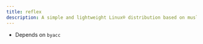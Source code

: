 ```yaml
---
title: reflex
description: A simple and lightweight Linux® distribution based on musl libc and toybox
---
```


- Depends on `byacc`
